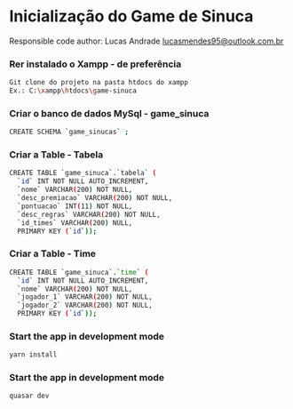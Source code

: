 ﻿# Inicialização do Game de Sinuca

Responsible code author: Lucas Andrade <lucasmendes95@outlook.com.br>

### Rer instalado o Xampp - de preferência
```bash
Git clone do projeto na pasta htdocs do xampp
Ex.: C:\xampp\htdocs\game-sinuca
```

### Criar o banco de dados MySql - game_sinuca
```bash
CREATE SCHEMA `game_sinucas` ;
```

### Criar a Table - Tabela
```bash
CREATE TABLE `game_sinuca`.`tabela` (
  `id` INT NOT NULL AUTO_INCREMENT,
  `nome` VARCHAR(200) NOT NULL,
  `desc_premiacao` VARCHAR(200) NOT NULL,
  `pontuacao` INT(11) NOT NULL,
  `desc_regras` VARCHAR(200) NOT NULL,
  `id_times` VARCHAR(200) NULL,
  PRIMARY KEY (`id`));
```


### Criar a Table - Time
```bash
CREATE TABLE `game_sinuca`.`time` (
  `id` INT NOT NULL AUTO_INCREMENT,
  `nome` VARCHAR(200) NOT NULL,
  `jogador_1` VARCHAR(200) NOT NULL,
  `jogador_2` VARCHAR(200) NOT NULL,
  PRIMARY KEY (`id`));
```

### Start the app in development mode
```bash
yarn install
```

### Start the app in development mode
```bash
quasar dev
```